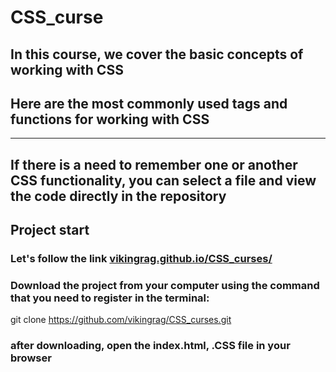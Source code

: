 # **CSS_curse**

## In this course, we cover the basic concepts of working with **CSS**
## Here are the most commonly used tags and functions for working with **CSS**
___

## If there is a need to remember one or another **CSS** functionality, you can select a file and view the code directly in the repository


## Project start

### Let's follow the link [vikingrag.github.io/CSS_curses/](vikingrag.github.io/CSS_curses/)

### Download the project from your computer using the command that you need to register in the terminal:
git clone https://github.com/vikingrag/CSS_curses.git
### after downloading, open the **index.html**, **.CSS** file in your browser
